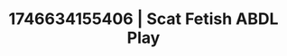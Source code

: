 ---
categories:
- Nude shadows
- Erotic archetypes
- AI-generated
- Shadow play
- Cosplay
- ASMR
- Teasing look
- 3D erotic games
image: /assets/images/1746634155406.jpg
layout: post
seo:
  description: Featured content with high-quality Scat Fetish, ABDL Play. HD images
    available.
  keywords: Scat Fetish, ABDL Play
  og_image: /assets/images/1746634155406.jpg
  schema_type: VisualArtwork
tags:
- ABDL Play
- Scat Fetish
- '#1746634155406'
title: 1746634155406 | Scat Fetish ABDL Play
---